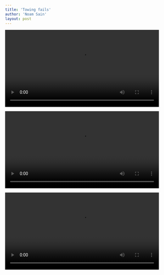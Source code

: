 ```yaml
---
title: 'Towing fails'
author: 'Noam Sain'
layout: post
---
```


<video controls width="100%" src="/assets/2021/2021-08-Towing-2.mp4" title="towing fail"></video>

<video controls width="100%" src="/assets/2021/2021-08-Towing-3.mp4" title="towing fail"></video>

<video controls width="100%" src="/assets/2021/2021-08-Towing-1.mp4" title="towing fail"></video>
